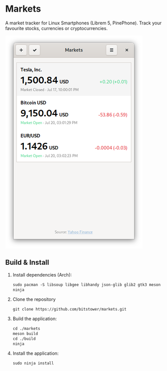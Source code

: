 # Markets

A market tracker for Linux Smartphones (Librem 5, PinePhone). Track your favourite stocks, currencies or cryptocurrencies.

![](data/screenshots/symbols.png?raw=true)

## Build & Install

1. Install dependencies (Arch):

       sudo pacman -S libsoup libgee libhandy json-glib glib2 gtk3 meson ninja
1. Clone the repository

       git clone https://github.com/bitstower/markets.git
1. Build the application:

       cd ./markets
       meson build
       cd ./build
       ninja
       
1. Install the application:

       sudo ninja install
